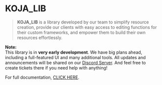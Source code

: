 # KOJA_LIB

> **KOJA_LIB** is a library developed by our team to simplify resource creation, provide our clients with easy access to editing functions for their custom frameworks, and empower them to build their own resources effortlessly.

**Note:**  
This library is in **very early development**. We have big plans ahead, including a full-featured UI and many additional tools. All updates and announcements will be shared on our [Discord Server](https://discord.gg/kojascripts).
And feel free to create tickets there if you need help with anything!

For full documentation, [CLICK HERE](https://docs.kojascripts.eu/).
